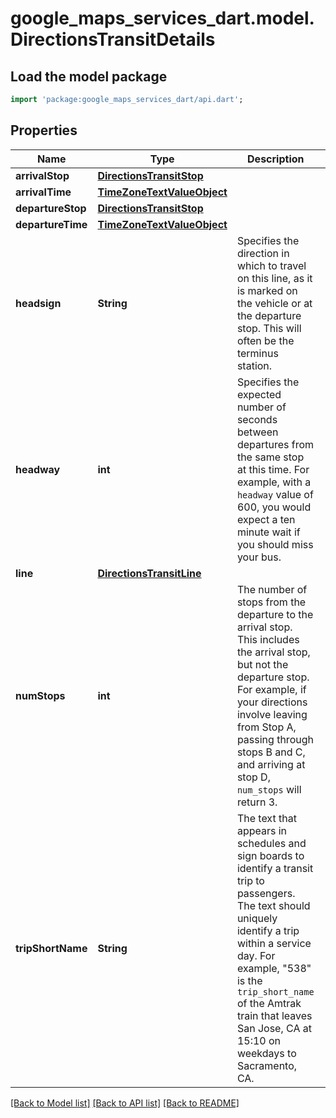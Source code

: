 # google_maps_services_dart.model.DirectionsTransitDetails

## Load the model package
```dart
import 'package:google_maps_services_dart/api.dart';
```

## Properties
Name | Type | Description | Notes
------------ | ------------- | ------------- | -------------
**arrivalStop** | [**DirectionsTransitStop**](DirectionsTransitStop.md) |  | [optional] 
**arrivalTime** | [**TimeZoneTextValueObject**](TimeZoneTextValueObject.md) |  | [optional] 
**departureStop** | [**DirectionsTransitStop**](DirectionsTransitStop.md) |  | [optional] 
**departureTime** | [**TimeZoneTextValueObject**](TimeZoneTextValueObject.md) |  | [optional] 
**headsign** | **String** | Specifies the direction in which to travel on this line, as it is marked on the vehicle or at the departure stop. This will often be the terminus station. | [optional] 
**headway** | **int** | Specifies the expected number of seconds between departures from the same stop at this time. For example, with a `headway` value of 600, you would expect a ten minute wait if you should miss your bus. | [optional] 
**line** | [**DirectionsTransitLine**](DirectionsTransitLine.md) |  | [optional] 
**numStops** | **int** | The number of stops from the departure to the arrival stop. This includes the arrival stop, but not the departure stop. For example, if your directions involve leaving from Stop A, passing through stops B and C, and arriving at stop D, `num_stops` will return 3. | [optional] 
**tripShortName** | **String** | The text that appears in schedules and sign boards to identify a transit trip to passengers. The text should uniquely identify a trip within a service day. For example, \"538\" is the `trip_short_name` of the Amtrak train that leaves San Jose, CA at 15:10 on weekdays to Sacramento, CA. | [optional] 

[[Back to Model list]](../README.md#documentation-for-models) [[Back to API list]](../README.md#documentation-for-api-endpoints) [[Back to README]](../README.md)


